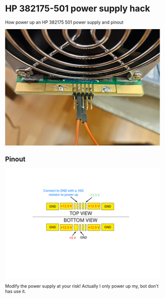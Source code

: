 # HP 382175-501 power supply hack
How power up an HP 382175 501 power supply and pinout

![HP 382175-501](https://raw.githubusercontent.com/bigjohnson/HP-382175-501-power-supply-hack/main/images/HP-382175-501_1.jpg)

## Pinout

![HP 382175-501](https://raw.githubusercontent.com/bigjohnson/HP-382175-501-power-supply-hack/main/images/hp-382175-501.svg)

Modify the power supply at your risk! Actually I only power up my, bot don't has use it.
